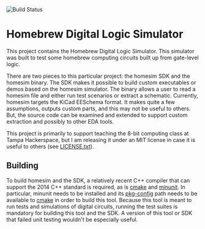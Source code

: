 ![Build Status][travis-ci-build-status]

[travis-ci-build-status]: https://travis-ci.org/nanolith/homesim.svg?branch=master

Homebrew Digital Logic Simulator
================================

This project contains the Homebrew Digital Logic Simulator.  This simulator was
built to test some homebrew computing circuits built up from gate-level logic.

There are two pieces to this particular project: the homesim SDK and the homesim
binary.  The SDK makes it possible to build custom executables or demos based on
the homesim simulator.  The binary allows a user to read a homesim file and
either run test scenarios or extract a schematic.  Currently, homesim targets
the KiCad EESchema format.  It makes quite a few assumptions, outputs custom
parts, and this may not be useful to others. But, the source code can be
examined and extended to support custom extraction and possibly to other EDA
tools.

This project is primarily to support teaching the 8-bit computing class at Tampa
Hackerspace, but I am releasing it under an MIT license in case it is useful to
others (see [LICENSE.txt][license]).

[license]: LICENSE.txt

Building
-------- 

To build homesim and the SDK, a relatively recent C++ compiler that can support
the 2014 C++ standard is required, as is [cmake][CMake] and [minunit][minunit].
In particular, minunit needs to be installed and its [pkg-config][pkgconfig]
path needs to be available to [cmake][CMake] in order to build this tool.
Because this tool is meant to run tests and simulations of digital circuits,
running the test suites is mandatory for building this tool and the SDK.  A
version of this tool or SDK that failed unit testing wouldn't be especially
useful.

[cmake]: https://cmake.org/
[minunit]: https://github.com/nanolith/minunit
[pkgconfig]: https://www.freedesktop.org/wiki/Software/pkg-config/
